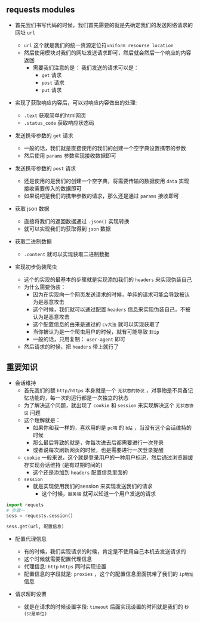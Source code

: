 ## requests modules

* 首先我们书写代码的时候，我们首先需要的就是先确定我们的发送网络请求的网址 `url`
  * `url` 这个就是我们的统一资源定位符`uniform resourse location`
  * 然后使用模块对我们的网址发送请求即可，然后就会然后一个响应的内容返回
    * 需要我们注意的是： 我们发送的请求可以是：
      * `get` 请求
      * `post` 请求
      * `put` 请求


* 实现了获取响应内容后，可以对响应内容做出的处理:
  * `.text` 获取简单的html网页
  * `.status_code` 获取响应状态码


* 发送携带参数的 `get` 请求
  * 一般的话，我们就是直接使用的我们的创建一个空字典设置携带的参数
  * 然后使用 `params` 参数实现接收数据即可


* 发送携带参数的 `post` 请求
  * 还是使用的是我们的创建一个空字典，将需要传输的数据使用 `data` 实现接收需要传入的数据即可
  * 如果说吧是我们的携带参数的请求，那么还是通过 `params` 接收即可


* 获取 json 数据
  * 直接将我们的返回数据通过 `.json()` 实现转换
  * 就可以实现我们的获取得到 `json` 数据


* 获取二进制数据
  * `.content` 就可以实现获取二进制数据


* 实现初步伪装爬虫
  * 这个的实现的最基本的步骤就是实现添加我们的 `headers` 来实现伪装自己
  * 为什么需要伪装：
    * 因为在实现向一个网页发送请求的时候，单纯的请求可能会导致被认为是恶意攻击
    * 这个时候，我们就可以通过配置 `headers` 信息来实现伪装自己，不被认为是恶意攻击
    * 这个配置信息的由来是通过的 `cv大法` 就可以实现获取了
    * 当你被认为是一个爬虫用户的时候，就有可能导致 `封ip`
    * 一般的话，只用复制： `user-agent` 即可
  * 然后请求的时候，把 `headers` 带上就行了


## 重要知识

* 会话维持
  * 首先我们的额  `http/https` 本身就是一个 `无状态的协议` ，对事物是不具备记忆功能的，每一次的运行都是一次独立的状态
  * 为了解决这个问题，就出现了 `cookie` 和 `session` 来实现解决这个 `无状态协议` 问题
  * 这个理解就是：
    * 如果你和我一样的，喜欢用的是 `pc端` 的 `b站` ，当没有这个会话维持的时候
    * 那么最后导致的就是，你每次进去后都需要进行一次登录
    * 或者说每次刷新网页的时候，也是需要进行一次登录提醒
  * `cookie` 一般来说，这个就是登录用户的一种用户标识，然后通过浏览器缓存实现会话维持 (是有过期时间的)
    * 这个还是添加到 `headers` 配置信息里面的
  * `session`
    * 就是实现使用我们的session 来实现发送我们的请求
      * 这个时候，`服务端` 就可以知道一个用户发送的请求
```python
import requets
# 步骤一
sess = requests.session()

sess.get(url, 配置信息)
```


* 配置代理信息
  * 有的时候，我们实现请求的时候，肯定是不使用自己本机去发送请求的
  * 这个时候就需要配置代理信息
  * 代理信息: `http` `https` 同时实现设置
  * 配置信息的字段就是: `proxies` ，这个的配置信息里面携带了我们的 `ip地址` 信息


* 请求超时设置
  * 就是在请求的时候设置字段: `timeout` 后面实现设置的时间就是我们的 `秒(只是单位)`    